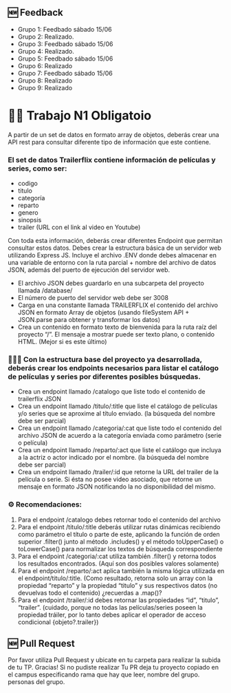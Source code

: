 
## 🆕 Feedback

- Grupo 1: Feedbado sábado 15/06
- Grupo 2: Realizado.
- Grupo 3: Feedbado sábado 15/06
- Grupo 4: Realizado.
- Grupo 5: Feedbado sábado 15/06
- Grupo 6: Realizado
- Grupo 7: Feedbado sábado 15/06
- Grupo 8: Realizado
- Grupo 9: Realizado

# 🏃‍♀️ Trabajo N1 Obligatoio

A partir de un set de datos en formato array de objetos, deberás crear una API rest para consultar diferente tipo de información que este contiene.

### El set de datos Trailerflix contiene información de películas y series, como ser:

- codigo
- titulo
- categoría
- reparto
- genero
- sinopsis
- trailer (URL con el link al video en Youtube)

Con toda esta información, deberás crear diferentes Endpoint que permitan consultar estos datos. Debes crear la estructura básica de un servidor web utilizando Express JS. Incluye el archivo .ENV donde debes almacenar en una variable de entorno con la ruta parcial + nombre del archivo de datos JSON, además del puerto de ejecución del servidor web.

- El archivo JSON debes guardarlo en una subcarpeta del proyecto llamada /database/
- El número de puerto del servidor web debe ser 3008
- Carga en una constante llamada TRAILERFLIX el contenido del archivo JSON en formato Array de objetos (usando fileSystem API + JSON.parse para obtener y transformar los datos)
- Crea un contenido en formato texto de bienvenida para la ruta raíz del proyecto “/”. El mensaje a mostrar puede ser texto plano, o contenido HTML. (Mejor si es este último)

### 👩🏻‍⚕️ Con la estructura base del proyecto ya desarrollada, deberás crear los endpoints necesarios para listar el catálogo de películas y series por diferentes posibles búsquedas.

- Crea un endpoint llamado /catalogo que liste todo el contenido de trailerflix JSON
- Crea un endpoint llamado /titulo/:title que liste el catálogo de películas y/o series que se aproxime al título enviado. (la búsqueda del nombre debe ser parcial)
- Crea un endpoint llamado /categoria/:cat que liste todo el contenido del archivo JSON de acuerdo a la categoría enviada como parámetro (serie o película)
- Crea un endpoint llamado /reparto/:act que liste el catálogo que incluya a la actriz o actor indicado por el nombre. (la búsqueda del nombre debe ser parcial)
- Crea un endpoint llamado /trailer/:id que retorne la URL del trailer de la película o serie. Si ésta no posee video asociado, que retorne un mensaje en formato JSON notificando la no disponibilidad del mismo.

### ⚙️ Recomendaciones:

1. Para el endpoint /catalogo debes retornar todo el contenido del archivo
2. Para el endpoint /titulo/:title deberás utilizar rutas dinámicas recibiendo como parámetro el título o parte de este, aplicando la función de orden superior .filter() junto al método .includes() y el método toUpperCase() o toLowerCase() para normalizar los textos de búsqueda correspondiente
3. Para el endpoint /categoria/:cat utiliza también .filter() y retorna todos los resultados encontrados. (Aquí son dos posibles valores solamente)
4. Para el endpoint /reparto/:act aplica también la misma lógica utilizada en el endpoint/titulo/:title. (Como resultado, retorna solo un array con la propiedad “reparto” y la propiedad “titulo” y sus respectivos datos (no devuelvas todo el contenido) ¿recuerdas a .map()?
5. Para el endpoint /trailer/:id debes retornar las propiedades “id”, “titulo”, “trailer”. (cuidado, porque no todas las películas/series poseen la propiedad tráiler, por lo tanto debes aplicar el operador de acceso condicional {objeto?.trailer})

## 🆕 Pull Request

Por favor utiliza Pull Request y ubicate en tu carpeta para realizar la subida de tu TP. Gracias! Si no pudiste realizar Tu PR deja tu proyecto copiado en el campus especificando rama que hay que leer, nombre del grupo. personas del grupo.



